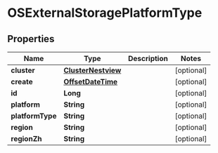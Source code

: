 # OSExternalStoragePlatformType

## Properties
Name | Type | Description | Notes
------------ | ------------- | ------------- | -------------
**cluster** | [**ClusterNestview**](ClusterNestview.md) |  |  [optional]
**create** | [**OffsetDateTime**](OffsetDateTime.md) |  |  [optional]
**id** | **Long** |  |  [optional]
**platform** | **String** |  |  [optional]
**platformType** | **String** |  |  [optional]
**region** | **String** |  |  [optional]
**regionZh** | **String** |  |  [optional]
